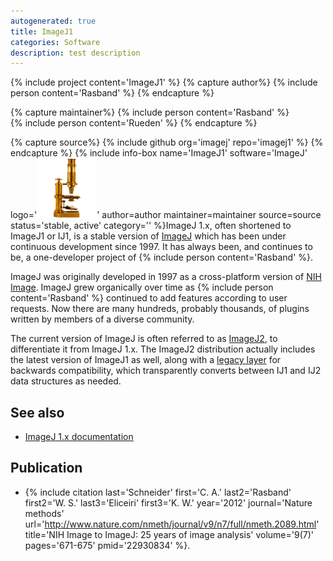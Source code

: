 ```yaml
---
autogenerated: true
title: ImageJ1
categories: Software
description: test description
---
```


{% include project content='ImageJ1' %}
{% capture author%}
{% include person content='Rasband' %}
{% endcapture %}

{% capture maintainer%}
{% include person content='Rasband' %}  
{% include person content='Rueden' %}
{% endcapture %}

{% capture source%}
{% include github org='imagej' repo='imagej1' %}
{% endcapture %}
{% include info-box name='ImageJ1' software='ImageJ' logo='<img src="/media/Imagej1-icon.png" width="96"/>' author=author maintainer=maintainer source=source status='stable, active' category='' %}ImageJ 1.x, often shortened to ImageJ1 or IJ1, is a stable version of [ImageJ](/about) which has been under continuous development since 1997. It has always been, and continues to be, a one-developer project of {% include person content='Rasband' %}.

ImageJ was originally developed in 1997 as a cross-platform version of [NIH Image](/software/nih-image). ImageJ grew organically over time as {% include person content='Rasband' %} continued to add features according to user requests. Now there are many hundreds, probably thousands, of plugins written by members of a diverse community.

The current version of ImageJ is often referred to as [ImageJ2](/software/imagej2), to differentiate it from ImageJ 1.x. The ImageJ2 distribution actually includes the latest version of ImageJ1 as well, along with a [legacy layer](/Compatibility) for backwards compatibility, which transparently converts between IJ1 and IJ2 data structures as needed.

See also
--------

-   [ImageJ 1.x documentation](https://imagej.net/index.html)

Publication
-----------

-   {% include citation last='Schneider' first='C. A.' last2='Rasband' first2='W. S.' last3='Eliceiri' first3='K. W.' year='2012' journal='Nature methods' url='http://www.nature.com/nmeth/journal/v9/n7/full/nmeth.2089.html' title='NIH Image to ImageJ: 25 years of image analysis' volume='9(7)' pages='671-675' pmid='22930834' %}.


